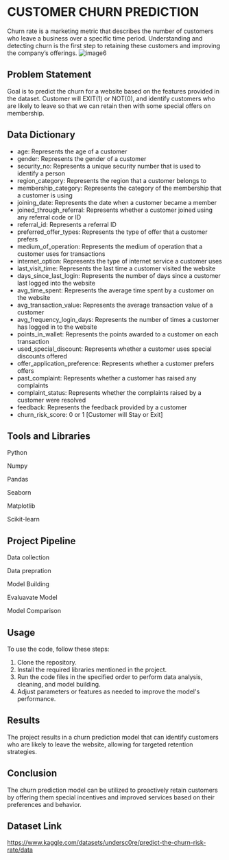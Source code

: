 
# CUSTOMER CHURN PREDICTION 

Churn rate is a marketing metric that describes the number of customers who leave a business over a specific time period. Understanding and detecting churn is the first step to retaining these customers and improving the company’s offerings.
![image6](https://github.com/Ganesh-xvi/CUSTOMER-CHURN-PREDICTION/assets/134574667/bc2bc8ff-c43a-41f1-a49a-6658f4966a9b)
## Problem Statement

Goal is to predict the churn for a website based on the features provided in the dataset. Customer will EXIT(1) or NOT(0), and identify customers who are likely to leave so that we can retain then with some special offers on membership.
## Data Dictionary
- age: Represents the age of a customer
- gender: Represents the gender of a customer
- security_no: Represents a unique security number that is used to identify a person
- region_category: Represents the region that a customer belongs to
- membership_category: Represents the category of the membership that a customer is using
- joining_date: Represents the date when a customer became a member
- joined_through_referral: Represents whether a customer joined using any referral code or ID
- referral_id: Represents a referral ID
- preferred_offer_types: Represents the type of offer that a customer prefers
- medium_of_operation: Represents the medium of operation that a customer uses for transactions
- internet_option: Represents the type of internet service a customer uses
- last_visit_time: Represents the last time a customer visited the website
- days_since_last_login: Represents the number of days since a customer last logged into the website
- avg_time_spent: Represents the average time spent by a customer on the website
- avg_transaction_value: Represents the average transaction value of a customer
- avg_frequency_login_days: Represents the number of times a customer has logged in to the website
- points_in_wallet: Represents the points awarded to a customer on each transaction
- used_special_discount: Represents whether a customer uses special discounts offered
- offer_application_preference: Represents whether a customer prefers offers
- past_complaint: Represents whether a customer has raised any complaints
- complaint_status: Represents whether the complaints raised by a customer were resolved
- feedback: Represents the feedback provided by a customer
- churn_risk_score: 0 or 1 [Customer will Stay or Exit]
## Tools and Libraries
Python

Numpy

Pandas

Seaborn

Matplotlib

Scikit-learn
## Project Pipeline
Data collection

Data prepration

Model Building

Evaluavate Model

Model Comparison
## Usage
To use the code, follow these steps:

1. Clone the repository.
2. Install the required libraries mentioned in the project.
3. Run the code files in the specified order to perform data analysis, cleaning, and model building.
4. Adjust parameters or features as needed to improve the model's performance.
##  Results
The project results in a churn prediction model that can identify customers who are likely to leave the website, allowing for targeted retention strategies.

## Conclusion
The churn prediction model can be utilized to proactively retain customers by offering them special incentives and improved services based on their preferences and behavior.
## Dataset Link
https://www.kaggle.com/datasets/undersc0re/predict-the-churn-risk-rate/data
